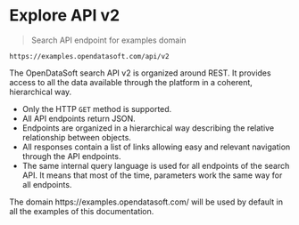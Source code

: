 # Explore API v2

> Search API endpoint for examples domain

```text
https://examples.opendatasoft.com/api/v2
```

The OpenDataSoft search API v2 is organized around REST. It provides access to all the data available through the platform in a coherent, hierarchical way.

- Only the HTTP `GET` method is supported.
- All API endpoints return JSON.
- Endpoints are organized in a hierarchical way describing the relative relationship between objects.
- All responses contain a list of links allowing easy and relevant navigation through the API endpoints.
- The same internal query language is used for all endpoints of the search API. It means that most of the time, parameters work the same way for all endpoints.

<aside>
The domain https://examples.opendatasoft.com/ will be used by default in all the examples of this documentation.
</aside>
